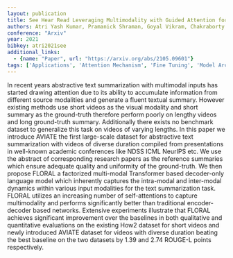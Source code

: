 ```yaml
---
layout: publication
title: See Hear Read Leveraging Multimodality with Guided Attention for Abstractive Text Summarization
authors: Atri Yash Kumar, Pramanick Shraman, Goyal Vikram, Chakraborty Tanmoy
conference: "Arxiv"
year: 2021
bibkey: atri2021see
additional_links:
  - {name: "Paper", url: "https://arxiv.org/abs/2105.09601"}
tags: ['Applications', 'Attention Mechanism', 'Fine Tuning', 'Model Architecture', 'Multimodal Models', 'Pretraining Methods', 'RAG', 'Reinforcement Learning', 'Transformer']
---
```

In recent years abstractive text summarization with multimodal inputs has started drawing attention due to its ability to accumulate information from different source modalities and generate a fluent textual summary. However existing methods use short videos as the visual modality and short summary as the ground-truth therefore perform poorly on lengthy videos and long ground-truth summary. Additionally there exists no benchmark dataset to generalize this task on videos of varying lengths. In this paper we introduce AVIATE the first large-scale dataset for abstractive text summarization with videos of diverse duration compiled from presentations in well-known academic conferences like NDSS ICML NeurIPS etc. We use the abstract of corresponding research papers as the reference summaries which ensure adequate quality and uniformity of the ground-truth. We then propose FLORAL a factorized multi-modal Transformer based decoder-only language model which inherently captures the intra-modal and inter-modal dynamics within various input modalities for the text summarization task. FLORAL utilizes an increasing number of self-attentions to capture multimodality and performs significantly better than traditional encoder-decoder based networks. Extensive experiments illustrate that FLORAL achieves significant improvement over the baselines in both qualitative and quantitative evaluations on the existing How2 dataset for short videos and newly introduced AVIATE dataset for videos with diverse duration beating the best baseline on the two datasets by 1.39 and 2.74 ROUGE-L points respectively.
